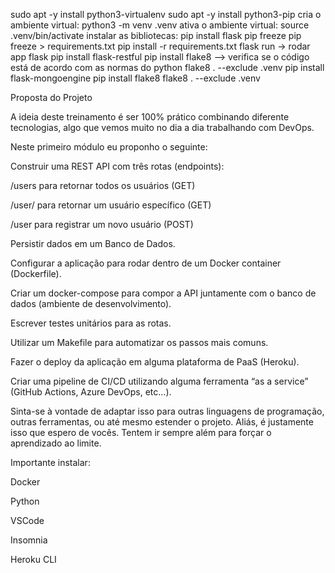 sudo apt -y install python3-virtualenv
sudo apt -y install python3-pip
cria o ambiente virtual: python3 -m venv .venv
ativa o ambiente virtual: source .venv/bin/activate
instalar as bibliotecas: 
pip install flask
pip freeze
pip freeze > requirements.txt
pip install -r requirements.txt
flask run -> rodar app flask
pip install flask-restful
pip install flake8 --> verifica se o código está de acordo com as normas do python
flake8 . --exclude .venv
pip install flask-mongoengine
pip install flake8
flake8 . --exclude .venv


Proposta do Projeto

A ideia deste treinamento é ser 100% prático combinando diferente tecnologias, algo que vemos muito no dia a dia trabalhando com DevOps.

Neste primeiro módulo eu proponho o seguinte:

Construir uma REST API com três rotas (endpoints):

/users para retornar todos os usuários (GET)

/user/<cpf> para retornar um usuário específico (GET)

/user para registrar um novo usuário (POST)

Persistir dados em um Banco de Dados.

Configurar a aplicação para rodar dentro de um Docker container (Dockerfile).

Criar um docker-compose para compor a API juntamente com o banco de dados (ambiente de desenvolvimento).

Escrever testes unitários para as rotas.

Utilizar um Makefile para automatizar os passos mais comuns.

Fazer o deploy da aplicação em alguma plataforma de PaaS (Heroku).

Criar uma pipeline de CI/CD utilizando alguma ferramenta “as a service” (GitHub Actions, Azure DevOps, etc…).

Sinta-se à vontade de adaptar isso para outras linguagens de programação, outras ferramentas, ou até mesmo estender o projeto. Aliás, é justamente isso que espero de vocês. Tentem ir sempre além para forçar o aprendizado ao limite.

Importante instalar:

Docker

Python

VSCode

Insomnia

Heroku CLI
